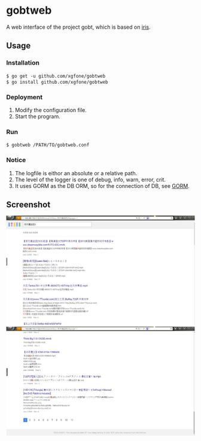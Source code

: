 # gobtweb
A web interface of the project gobt, which is based on [iris](https://github.com/kataras/iris).

## Usage
### Installation
```
$ go get -u github.com/xgfone/gobtweb
$ go install github.com/xgfone/gobtweb
```

### Deployment
1. Modify the configuration file.
2. Start the program.

### Run
```
$ gobtweb /PATH/TO/gobtweb.conf
```

### Notice
1. The logfile is eithor an absolute or a relative path.
2. The level of the logger is one of debug, info, warn, error, crit.
3. It uses GORM as the DB ORM, so for the connection of DB, see [GORM](https://github.com/jinzhu/gorm).

## Screenshot
![screenshot1](./screenshot1.jpg)
![screenshot2](./screenshot2.jpg)
